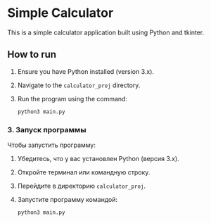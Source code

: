 # Simple Calculator

This is a simple calculator application built using Python and tkinter.

## How to run

1. Ensure you have Python installed (version 3.x).
2. Navigate to the `calculator_proj` directory.
3. Run the program using the command:

   ```sh
   python3 main.py
   ```

### 3. **Запуск программы**

Чтобы запустить программу:

1. Убедитесь, что у вас установлен Python (версия 3.x).
2. Откройте терминал или командную строку.
3. Перейдите в директорию `calculator_proj`.
4. Запустите программу командой:

   ```sh
   python3 main.py
   ```
